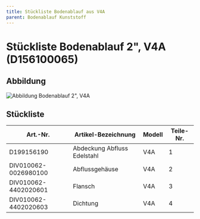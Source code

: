 ```yaml
---
title: Stückliste Bodenablauf aus V4A
parent: Bodenablauf Kunststoff
---
```


# Stückliste Bodenablauf 2", V4A (D156100065)

## Abbildung

![Abbildung Bodenablauf 2", V4A](https://bilgery-solutions.github.io/fluidra-support/einbauteile/bodenablauf/edelstahl/2-zoll/2-zoll-v4a_abbildung.png)

## Stückliste

| Art.-Nr. | Artikel-Bezeichnung | Modell | Teile-Nr. |
| ----------------- | --------------------------------------------------- | --------------- | --------- |
| D199156190 | Abdeckung Abfluss Edelstahl | V4A | 1 |
| DIV010062-0026980100 | Abflussgehäuse | V4A | 2 |
| DIV010062-4402020601 | Flansch | V4A | 3 |
| DIV010062-4402020603 | Dichtung | V4A | 4 |
